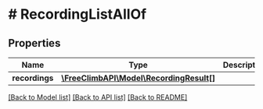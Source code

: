 # # RecordingListAllOf

## Properties

Name | Type | Description | Notes
------------ | ------------- | ------------- | -------------
**recordings** | [**\FreeClimbAPI\Model\RecordingResult[]**](RecordingResult.md) |  | [optional] 

[[Back to Model list]](../../README.md#documentation-for-models) [[Back to API list]](../../README.md#documentation-for-api-endpoints) [[Back to README]](../../README.md)


